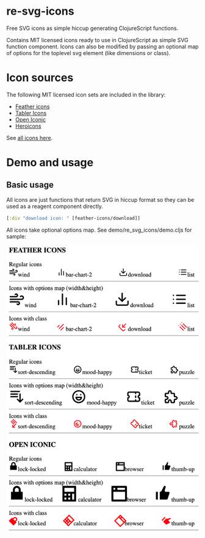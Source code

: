 # re-svg-icons

Free SVG icons as simple hiccup generating ClojureScript functions.

Contains MIT licensed icons ready to use in ClojureScript as simple SVG function
component. Icons can also be modified by passing an optional map of options for
the toplevel svg element (like dimensions or class).

# Icon sources

The following MIT licensed icon sets are included in the library:

* [Feather icons](https://github.com/feathericons/feather)
* [Tabler Icons](https://github.com/tabler/tabler-icons)
* [Open Iconic](https://github.com/iconic/open-iconic)
* [Heroicons](https://github.com/refactoringui/heroicons)

See [all icons here](https://tatut.github.io/re-svg-icons/all-icons.html).

# Demo and usage

## Basic usage

All icons are just functions that return SVG in hiccup format so
they can be used as a reagent component directly.

```clojure
[:div "download icon: " [feather-icons/download]]
```

All icons take optional options map.
See demo/re_svg_icons/demo.cljs for sample:

![](demo/demo.png?raw=true)
